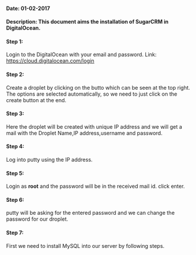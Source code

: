 #### Date: 01-02-2017
#### Description: This document aims the installation of SugarCRM in DigitalOcean.

#### Step 1:
  Login to the DigitalOcean with your email and password. Link: https://cloud.digitalocean.com/login
  
#### Step 2:
  Create a droplet by clicking on the butto which can be seen at the top right. The options are selected automatically, so we need to just click on the create button at the end.
  
#### Step 3:
  Here the droplet will be created with unique IP address and we will get a mail with the Droplet Name,IP address,username and password. 
  
#### Step 4:
  Log into putty using the IP address.
  
#### Step 5:
  Login as **root** and the password will be in the received mail id. click enter.
  
#### Step 6:
  putty will be asking for the entered password and we can change the password for our droplet.
  
#### Step 7:
  First we need to install MySQL into our server by following steps.
  
    
  
  
  
